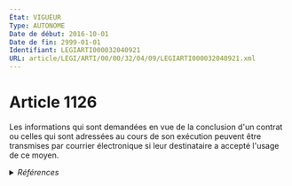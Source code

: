 ```yaml
---
État: VIGUEUR
Type: AUTONOME
Date de début: 2016-10-01
Date de fin: 2999-01-01
Identifiant: LEGIARTI000032040921
URL: article/LEGI/ARTI/00/00/32/04/09/LEGIARTI000032040921.xml
---
```


<h1>Article 1126</h1>

Les informations qui sont demandées en vue de la conclusion d'un contrat ou
celles qui sont adressées au cours de son exécution peuvent être transmises par
courrier électronique si leur destinataire a accepté l'usage de ce moyen.


<details>
  <summary><em>Références</em></summary>

  <h2>Articles faisant référence à l'article</h2>
  
  <ul>
    <li>
      <a href="https://legal.tricoteuses.fr//redirection/LEGIARTI000032006591?vers=git&vers=legifrance">Ordonnance n° 2016-131 du 10 février 2016 portant réforme du droit des contrats, du régime général et de la preuve des obligations - article 2 ENTIEREMENT_MODIF</a> MODIFIE source
    </li>
  </ul>
  
  <h2>Références faites par l'article</h2>
  
  <ul>
    <li>
      2999-01-01 CITATION cible <a href="https://legal.tricoteuses.fr//redirection/LEGIARTI000033220042?vers=git&vers=legifrance">Code civil - article 1127-4 AUTONOME VIGUEUR, en vigueur depuis le 2016-10-09</a>
    </li>
    <li>
      2999-01-01 CONCORDANCE source <a href="https://legal.tricoteuses.fr//redirection/LEGIARTI000006438558?vers=git&vers=legifrance">Code civil - article 1369-2 AUTONOME ABROGE, en vigueur du 2005-06-17 au 2016-10-01</a>
    </li>
    <li>
      CODIFICATION source Loi 1804-02-07
    </li>
    <li>
      2016-02-10 MODIFIE cible <a href="https://legal.tricoteuses.fr//redirection/LEGIARTI000032006591?vers=git&vers=legifrance">Ordonnance n° 2016-131 du 10 février 2016 portant réforme du droit des contrats, du régime général et de la preuve des obligations - article 2 ENTIEREMENT_MODIF</a>
    </li>
  </ul>
</details>
